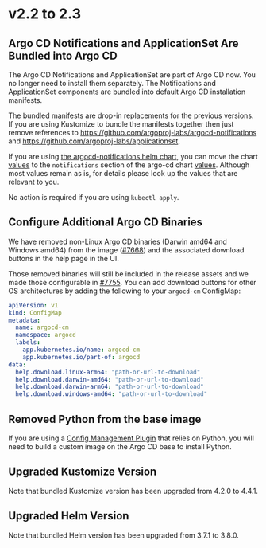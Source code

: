 # v2.2 to 2.3

## Argo CD Notifications and ApplicationSet Are Bundled into Argo CD

The Argo CD Notifications and ApplicationSet are part of Argo CD now. You no longer need to install them separately.
The Notifications and ApplicationSet components are bundled into default Argo CD installation manifests.

The bundled manifests are drop-in replacements for the previous versions. If you are using Kustomize to bundle the manifests together then just
remove references to https://github.com/argoproj-labs/argocd-notifications and https://github.com/argoproj-labs/applicationset.

If you are using [the argocd-notifications helm chart](https://github.com/argoproj/argo-helm/tree/argocd-notifications-1.8.1/charts/argocd-notifications), you can move the chart [values](https://github.com/argoproj/argo-helm/blob/argocd-notifications-1.8.1/charts/argocd-notifications/values.yaml) to the `notifications` section of the argo-cd chart [values](https://github.com/argoproj/argo-helm/blob/main/charts/argo-cd/values.yaml#L2152). Although most values remain as is, for details please look up the values that are relevant to you.

No action is required if you are using `kubectl apply`.

## Configure Additional Argo CD Binaries

We have removed non-Linux Argo CD binaries (Darwin amd64 and Windows amd64) from the image ([#7668](https://github.com/argoproj/argo-cd/pull/7668)) and the associated download buttons in the help page in the UI.

Those removed binaries will still be included in the release assets and we made those configurable in [#7755](https://github.com/argoproj/argo-cd/pull/7755). You can add download buttons for other OS architectures by adding the following to your `argocd-cm` ConfigMap:

```yaml
apiVersion: v1
kind: ConfigMap
metadata:
  name: argocd-cm
  namespace: argocd
  labels:
    app.kubernetes.io/name: argocd-cm
    app.kubernetes.io/part-of: argocd
data:
  help.download.linux-arm64: "path-or-url-to-download"
  help.download.darwin-amd64: "path-or-url-to-download"
  help.download.darwin-arm64: "path-or-url-to-download"
  help.download.windows-amd64: "path-or-url-to-download"
```

## Removed Python from the base image

If you are using a [Config Management Plugin](../../user-guide/config-management-plugins.md) that relies on Python, you
will need to build a custom image on the Argo CD base to install Python.

## Upgraded Kustomize Version

Note that bundled Kustomize version has been upgraded from 4.2.0 to 4.4.1.

## Upgraded Helm Version

Note that bundled Helm version has been upgraded from 3.7.1 to 3.8.0.
